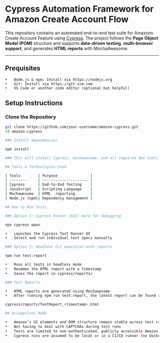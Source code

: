 # Cypress Automation Framework for Amazon Create Account Flow

This repository contains an automated end-to-end test suite for Amazons Create Account Feature using [Cypress](https://www.cypress.io/). The project follows the **Page Object Model (POM)** structure and supports **data-driven testing**, **multi-browser support**, and generates **HTML reports** with MochaAwesome.

---

## Prequisites

    •   Node.js & npm: Install via https://nodejs.org
	•	Git: Install via https://git-scm.com
	•	VS Code or another code editor (optional but helpful)

## Setup Instructions

### Clone the Repository

```bash
git clone https://github.com/your-username/amazon-cypress.git
cd amazon-cypress

### Install dependencies

npm install

### This will install Cypress, mochawesome, and all required dev tools

## Tools & Technologies Used

| Tools        | Purpose               | 
| --------     | --------------------- |
| Cypress      | End-to-End Testing    |
| JavaScript   | Scripting Language    |
| Mochawesome  | HTML  reporting       |
| Node.js (npm)| Dependency management |

## How to Run Tests

### Option 1: Cypress Runner (GUI) more for debugging

npx cypress open

•	Launches the Cypress Test Runner UI
•	Select and run individual test specs manually

### Option 2: Headless CLI execution with reports

npm run test:report

•	Runs all tests in headless mode
•	Renames the HTML report with a timestamp
•	Saves the report in cypress/reports/

### Test Reports

•	HTML reports are generated using Mochawesome
•	After running npm run test:report, the latest report can be found at:

cypress/reports/TestReport_<timestamp>.html

## Assumptions Made

•	Amazon’s UI elements and DOM structure remain stable across test runs
•	Not having to deal with CAPTCHAs during test runs
•	Tests are limited to non-authenticated, publicly accessible Amazon pages
•	Cypress runs are assumed to be local or in a CI/CD runner (no Docker or cloud grid needed unless configured)
